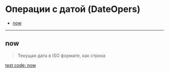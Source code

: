 # Операции с датой (DateOpers)

- [now](#now)

---

## **now**

>
> Текущая дата в ISO формате, как строка

[test code: now](/tests/main/test_now.py)
